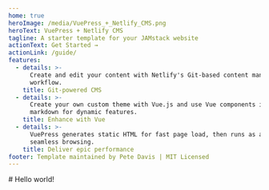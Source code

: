 ```yaml
---
home: true
heroImage: /media/VuePress_+_Netlify_CMS.png
heroText: VuePress + Netlify CMS
tagline: A starter template for your JAMstack website
actionText: Get Started →
actionLink: /guide/
features:
  - details: >-
      Create and edit your content with Netlify's Git-based content management
      workflow.
    title: Git-powered CMS
  - details: >-
      Create your own custom theme with Vue.js and use Vue components in
      markdown for dynamic features.
    title: Enhance with Vue
  - details: >-
      VuePress generates static HTML for fast page load, then runs as an SPA for
      seamless browsing.
    title: Deliver epic performance
footer: Template maintained by Pete Davis | MIT Licensed
---
```

\# Hello world!
